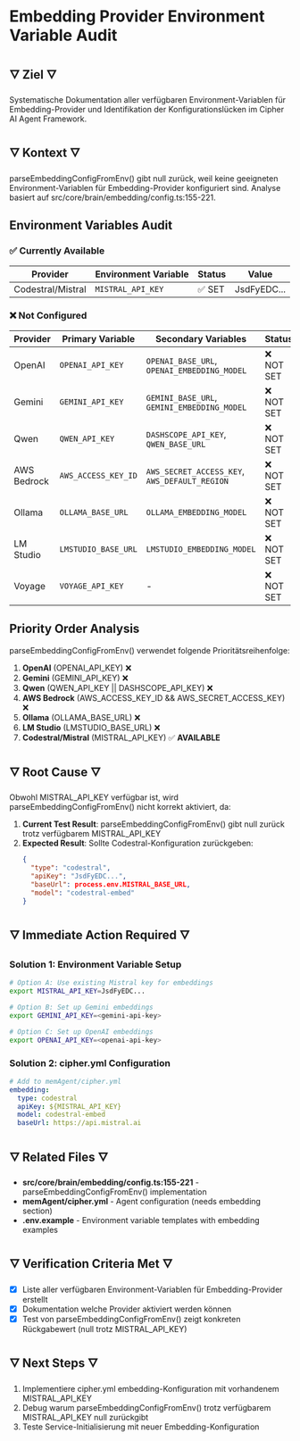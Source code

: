 # Embedding Provider Environment Variable Audit

## 🜄 Ziel 🜄
Systematische Dokumentation aller verfügbaren Environment-Variablen für Embedding-Provider und Identifikation der Konfigurationslücken im Cipher AI Agent Framework.

## 🜄 Kontext 🜄
parseEmbeddingConfigFromEnv() gibt null zurück, weil keine geeigneten Environment-Variablen für Embedding-Provider konfiguriert sind. Analyse basiert auf src/core/brain/embedding/config.ts:155-221.

## Environment Variables Audit

### ✅ Currently Available
| Provider | Environment Variable | Status | Value |
|----------|---------------------|--------|--------|
| Codestral/Mistral | `MISTRAL_API_KEY` | ✅ SET | JsdFyEDC... |

### ❌ Not Configured  
| Provider | Primary Variable | Secondary Variables | Status |
|----------|-----------------|-------------------|--------|
| OpenAI | `OPENAI_API_KEY` | `OPENAI_BASE_URL`, `OPENAI_EMBEDDING_MODEL` | ❌ NOT SET |
| Gemini | `GEMINI_API_KEY` | `GEMINI_BASE_URL`, `GEMINI_EMBEDDING_MODEL` | ❌ NOT SET |
| Qwen | `QWEN_API_KEY` | `DASHSCOPE_API_KEY`, `QWEN_BASE_URL` | ❌ NOT SET |
| AWS Bedrock | `AWS_ACCESS_KEY_ID` | `AWS_SECRET_ACCESS_KEY`, `AWS_DEFAULT_REGION` | ❌ NOT SET |
| Ollama | `OLLAMA_BASE_URL` | `OLLAMA_EMBEDDING_MODEL` | ❌ NOT SET |
| LM Studio | `LMSTUDIO_BASE_URL` | `LMSTUDIO_EMBEDDING_MODEL` | ❌ NOT SET |
| Voyage | `VOYAGE_API_KEY` | - | ❌ NOT SET |

## Priority Order Analysis

parseEmbeddingConfigFromEnv() verwendet folgende Prioritätsreihenfolge:

1. **OpenAI** (OPENAI_API_KEY) ❌
2. **Gemini** (GEMINI_API_KEY) ❌  
3. **Qwen** (QWEN_API_KEY || DASHSCOPE_API_KEY) ❌
4. **AWS Bedrock** (AWS_ACCESS_KEY_ID && AWS_SECRET_ACCESS_KEY) ❌
5. **Ollama** (OLLAMA_BASE_URL) ❌
6. **LM Studio** (LMSTUDIO_BASE_URL) ❌
7. **Codestral/Mistral** (MISTRAL_API_KEY) ✅ **AVAILABLE**

## 🜄 Root Cause 🜄
Obwohl MISTRAL_API_KEY verfügbar ist, wird parseEmbeddingConfigFromEnv() nicht korrekt aktiviert, da:

1. **Current Test Result**: parseEmbeddingConfigFromEnv() gibt null zurück trotz verfügbarem MISTRAL_API_KEY
2. **Expected Result**: Sollte Codestral-Konfiguration zurückgeben:
   ```json
   {
     "type": "codestral",
     "apiKey": "JsdFyEDC...",
     "baseUrl": process.env.MISTRAL_BASE_URL,
     "model": "codestral-embed"
   }
   ```

## 🜄 Immediate Action Required 🜄

### Solution 1: Environment Variable Setup
```bash
# Option A: Use existing Mistral key for embeddings  
export MISTRAL_API_KEY=JsdFyEDC...

# Option B: Set up Gemini embeddings
export GEMINI_API_KEY=<gemini-api-key>

# Option C: Set up OpenAI embeddings
export OPENAI_API_KEY=<openai-api-key>
```

### Solution 2: cipher.yml Configuration
```yaml
# Add to memAgent/cipher.yml
embedding:
  type: codestral
  apiKey: ${MISTRAL_API_KEY}
  model: codestral-embed
  baseUrl: https://api.mistral.ai
```

## 🜄 Related Files 🜄
- **src/core/brain/embedding/config.ts:155-221** - parseEmbeddingConfigFromEnv() implementation
- **memAgent/cipher.yml** - Agent configuration (needs embedding section)
- **.env.example** - Environment variable templates with embedding examples

## 🜄 Verification Criteria Met 🜄
- [x] Liste aller verfügbaren Environment-Variablen für Embedding-Provider erstellt
- [x] Dokumentation welche Provider aktiviert werden können  
- [x] Test von parseEmbeddingConfigFromEnv() zeigt konkreten Rückgabewert (null trotz MISTRAL_API_KEY)

## 🜄 Next Steps 🜄
1. Implementiere cipher.yml embedding-Konfiguration mit vorhandenem MISTRAL_API_KEY
2. Debug warum parseEmbeddingConfigFromEnv() trotz verfügbarem MISTRAL_API_KEY null zurückgibt
3. Teste Service-Initialisierung mit neuer Embedding-Konfiguration